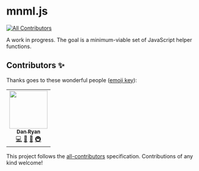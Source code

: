 # mnml.js
<!-- ALL-CONTRIBUTORS-BADGE:START - Do not remove or modify this section -->
[![All Contributors](https://img.shields.io/badge/all_contributors-2-orange.svg?style=flat-square)](#contributors-)
<!-- ALL-CONTRIBUTORS-BADGE:END -->

A work in progress. The goal is a minimum-viable set of JavaScript helper functions.

## Contributors ✨

Thanks goes to these wonderful people ([emoji key](https://allcontributors.org/docs/en/emoji-key)):

<!-- ALL-CONTRIBUTORS-LIST:START - Do not remove or modify this section -->
<!-- prettier-ignore-start -->
<!-- markdownlint-disable -->
<table>
  <tr>
    <td align="center"><a href="https://dryan.com"><img src="https://avatars.githubusercontent.com/u/15066?v=4?s=100" width="100px;" alt=""/><br /><sub><b>Dan Ryan</b></sub></a><br /><a href="https://github.com/dryan/mnml.css/commits?author=dryan" title="Code">💻</a> <a href="https://github.com/dryan/mnml.css/commits?author=dryan" title="Documentation">📖</a> <a href="#ideas-dryan" title="Ideas, Planning, & Feedback">🤔</a> <a href="#infra-dryan" title="Infrastructure (Hosting, Build-Tools, etc)">🚇</a></td>
  </tr>
</table>

<!-- markdownlint-restore -->
<!-- prettier-ignore-end -->

<!-- ALL-CONTRIBUTORS-LIST:END -->

This project follows the [all-contributors](https://github.com/all-contributors/all-contributors) specification. Contributions of any kind welcome!
